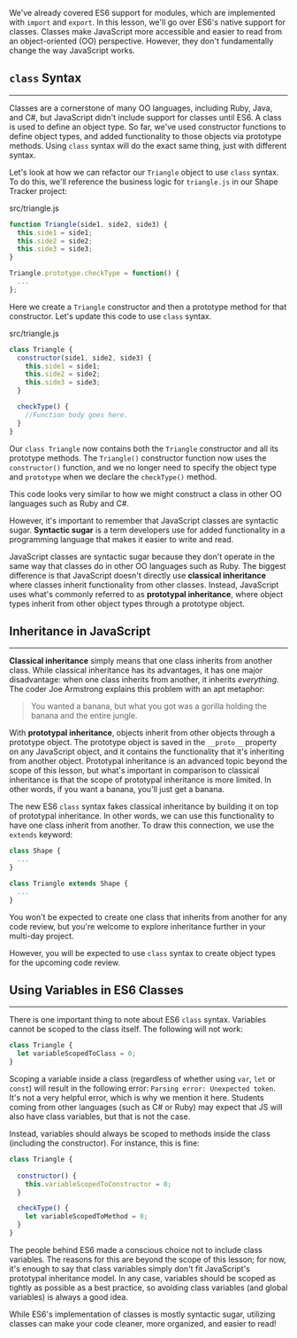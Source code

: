We've already covered ES6 support for modules, which are implemented with `import` and `export`. In this lesson, we'll go over ES6's native support for classes. Classes make JavaScript more accessible and easier to read from an object-oriented (OO) perspective. However, they don't fundamentally change the way JavaScript works.

## `class` Syntax
---

Classes are a cornerstone of many OO languages, including Ruby, Java, and C#, but JavaScript didn't include support for classes until ES6. A class is used to define an object type. So far, we've used constructor functions to define object types, and added functionality to those objects via prototype methods. Using `class` syntax will do the exact same thing, just with different syntax.

Let's look at how we can refactor our `Triangle` object to use `class` syntax. To do this, we'll reference the business logic for `triangle.js` in our Shape Tracker project:

<div class="filename">src/triangle.js</div>

```javascript
function Triangle(side1, side2, side3) {
  this.side1 = side1;
  this.side2 = side2;
  this.side3 = side3;
}

Triangle.prototype.checkType = function() {
  ...
};
```

Here we create a `Triangle` constructor and then a prototype method for that constructor. Let's update this code to use `class` syntax.

<div class="filename">src/triangle.js</div>

```javascript
class Triangle {
  constructor(side1, side2, side3) {
    this.side1 = side1;
    this.side2 = side2;
    this.side3 = side3;
  }

  checkType() {
    //Function body goes here.
  }    
}
```

Our `class Triangle` now contains both the `Triangle` constructor and all its prototype methods. The `Triangle()` constructor function now uses the `constructor()` function, and we no longer need to specify the object type and `prototype` when we declare the `checkType()` method. 

This code looks very similar to how we might construct a class in other OO languages such as Ruby and C#.

However, it's important to remember that JavaScript classes are syntactic sugar. **Syntactic sugar** is a term developers use for added functionality in a programming language that makes it easier to write and read.

JavaScript classes are syntactic sugar because they don't operate in the same way that classes do in other OO languages such as Ruby. The biggest difference is that JavaScript doesn't directly use **classical inheritance** where classes inherit functionality from other classes. Instead, JavaScript uses what's commonly referred to as **prototypal inheritance**, where object types inherit from other object types through a prototype object.

## Inheritance in JavaScript
---

**Classical inheritance** simply means that one class inherits from another class. While classical inheritance has its advantages, it has one major disadvantage: when one class inherits from another, it inherits _everything_. The coder Joe Armstrong explains this problem with an apt metaphor: 

> You wanted a banana, but what you got was a gorilla holding the banana and the entire jungle.

With **prototypal inheritance**, objects inherit from other objects through a prototype object. The prototype object is saved in the `__proto__` property on any JavaScript object, and it contains the functionality that it's inheriting from another object. Prototypal inheritance is an advanced topic beyond the scope of this lesson, but what's important in comparison to classical inheritance is that the scope of prototypal inheritance is more limited. In other words, if you want a banana, you'll just get a banana.

The new ES6 `class` syntax fakes classical inheritance by building it on top of prototypal inheritance. In other words, we can use this functionality to have one class inherit from another. To draw this connection, we use the `extends` keyword:

```javascript
class Shape {
  ...
}

class Triangle extends Shape {
  ...
}
```

You won't be expected to create one class that inherits from another for any code review, but you're welcome to explore inheritance further in your multi-day project. 

However, you will be expected to use `class` syntax to create object types for the upcoming code review.

## Using Variables in ES6 Classes
---

There is one important thing to note about ES6 `class` syntax. Variables cannot be scoped to the class itself. The following will not work:

```javascript
class Triangle {
  let variableScopedToClass = 0;
}
```

Scoping a variable inside a class (regardless of whether using `var`, `let` or `const`) will result in the following error: `Parsing error: Unexpected token`. It's not a very helpful error, which is why we mention it here. Students coming from other languages (such as C# or Ruby) may expect that JS will also have class variables, but that is not the case.

Instead, variables should always be scoped to methods inside the class (including the constructor). For instance, this is fine:

```javascript
class Triangle {
  
  constructor() {
    this.variableScopedToConstructor = 0;
  }

  checkType() {
    let variableScopedToMethod = 0;
  }    
}
```

The people behind ES6 made a conscious choice not to include class variables. The reasons for this are beyond the scope of this lesson; for now, it's enough to say that class variables simply don't fit JavaScript's prototypal inheritance model. In any case, variables should be scoped as tightly as possible as a best practice, so avoiding class variables (and global variables) is always a good idea.

While ES6's implementation of classes is mostly syntactic sugar, utilizing classes can make your code cleaner, more organized, and easier to read!

